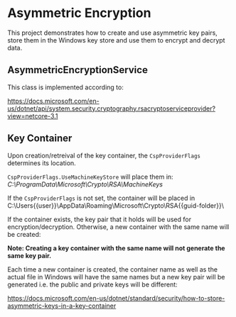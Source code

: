 # Asymmetric Encryption
This project demonstrates how to create and use asymmetric key pairs, store them in the Windows key store and use them to encrypt and decrypt data.

## AsymmetricEncryptionService
This class is implemented according to:

https://docs.microsoft.com/en-us/dotnet/api/system.security.cryptography.rsacryptoserviceprovider?view=netcore-3.1

## Key Container

Upon creation/retreival of the key container, the ```CspProviderFlags``` determines its location.

```CspProviderFlags.UseMachineKeyStore``` will place them in:
*C:\ProgramData\Microsoft\Crypto\RSA\MachineKeys*

If the ```CspProviderFlags``` is not set, the container will be placed in 
C:\Users\{{user}}\AppData\Roaming\Microsoft\Crypto\RSA\{{guid-folder}}\

If the container exists, the key pair that it holds will be used for encryption/decryption. Otherwise, a new container with the same name will be created:

**Note: Creating a key container with the same name will not generate the same key pair.**

Each time a new container is created, the container name as well as the actual file in Windows will have the same names but a new key pair will be generated i.e. the public and private keys will be different:

https://docs.microsoft.com/en-us/dotnet/standard/security/how-to-store-asymmetric-keys-in-a-key-container
